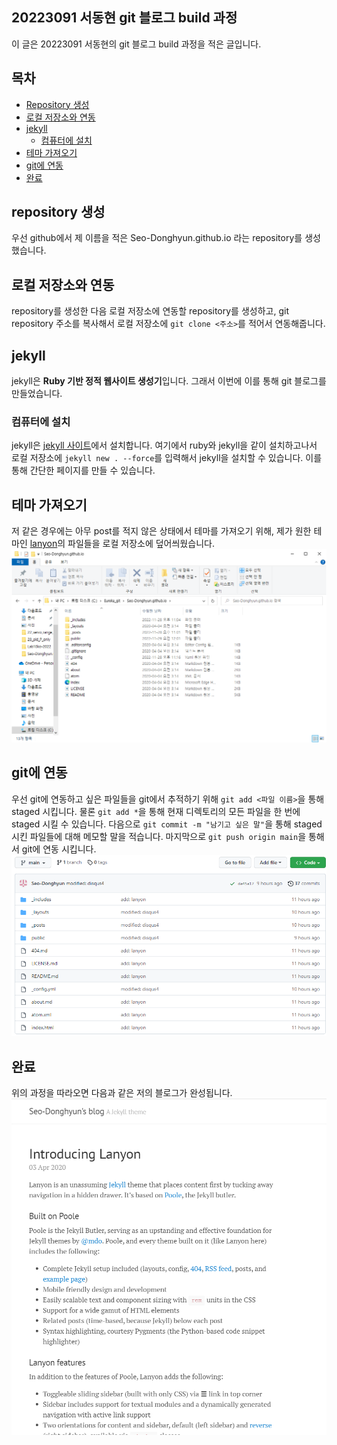 ## 20223091 서동현 git 블로그 build 과정

이 글은 20223091 서동현의 git 블로그 build 과정을 적은 글입니다.

## 목차

- [Repository 생성](#repository-생성)
- [로컬 저장소와 연동](#로컬-저장소와-연동)
- [jekyll](#jekyll)
  - [컴퓨터에 설치](#컴퓨터에-설치)
- [테마 가져오기](#테마-가져오기)
- [git에 연동](#git에-연동)
- [완료](#완료)

## repository 생성

우선 github에서 제 이름을 적은 Seo-Donghyun.github.io 라는 repository를 생성했습니다.

## 로컬 저장소와 연동

repository를 생성한 다음 로컬 저장소에 연동할 repository를 생성하고,
git repository 주소를 복사해서 로컬 저장소에 `git clone <주소>`를 적어서
연동해줍니다.

## jekyll

jekyll은 **Ruby 기반 정적 웹사이트 생성기**입니다.
그래서 이번에 이를 통해 git 블로그를 만들었습니다.

### 컴퓨터에 설치

jekyll은 [jekyll 사이트](https://jekyllrb-ko.github.io/)에서 설치합니다.
여기에서 ruby와 jekyll을 같이 설치하고나서 로컬 저장소에 `jekyll new . --force`를 입력해서 jekyll을 설치할 수 있습니다. 이를 통해 간단한 페이지를 만들 수 있습니다.

## 테마 가져오기

저 같은 경우에는 아무 post를 적지 않은 상태에서 테마를 가져오기 위해, 제가 원한 테마인 [lanyon](https://github.com/poole/lanyon)의 파일들을 로컬 저장소에 덮어씌웠습니다. 
![예시](/assets/images/readme.md%20%EC%82%AC%EC%A7%841.png "예시")

## git에 연동

우선 git에 연동하고 싶은 파일들을 git에서 추적하기 위해 `git add <파일 이름>`을  통해 staged 시킵니다. 물론 `git add *`을 통해 현재 디렉토리의 모든 파일을 한 번에 staged 시킬 수 있습니다. 다음으로 `git commit -m "남기고 싶은 말"`을 통해 staged 시킨 파일들에 대해 메모할 말을 적습니다. 마지막으로 `git push origin main`을 통해서 git에 연동 시킵니다.
![예시](/assets/images/readme.md%20%EC%82%AC%EC%A7%842.png "예시")

## 완료

위의 과정을 따라오면 다음과 같은 저의 블로그가 완성됩니다.
![예시](/assets/images/readme.md%20%EC%82%AC%EC%A7%843.png "예시")
